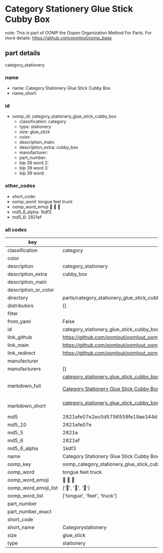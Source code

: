# Category Stationery Glue Stick Cubby Box  

note: This is part of OOMP the Oopen Organization Method For Parts. For more details: https://github.com/oomlout/oomp_base

##  part details
  



category_stationery



### name
* name: Category Stationery Glue Stick Cubby Box
* name_short: 
### id
* oomp_id: category_stationery_glue_stick_cubby_box
  * classification: category
  * type: stationery
  * size: glue_stick
  * color: 
  * description_main: 
  * description_extra: cubby_box
  * manufacturer: 
  * part_number: 
  * bip 39 word 2: 
  * bip 39 word 3: 
  * bip 39 word: 

### other_codes
* short_code: 
* oomp_word: tongue feet truck
* oomp_word_emoji :tongue: :feet: :truck:
* md5_6_alpha: 1kdf3
* md5_6: 2821ef









### all codes 
| key | value |  
| --- | --- |  
| classification | category |  
| color |  |  
| description | category_stationery |  
| description_extra | cubby_box |  
| description_main |  |  
| description_or_color |   |  
| directory | parts/category_stationery_glue_stick_cubby_box |  
| distributors | [] |  
| filter |  |  
| from_yaml | False |  
| id | category_stationery_glue_stick_cubby_box |  
| link_github | https://github.com/oomlout/oomlout_oomp_version_1_messy/tree/main/parts/category_stationery_glue_stick_cubby_box |  
| link_main | https://github.com/oomlout/oomlout_oomp_version_1_messy/tree/main/parts/category_stationery_glue_stick_cubby_box |  
| link_redirect | https://github.com/oomlout/oomlout_oomp_version_1_messy/tree/main/parts/category_stationery_glue_stick_cubby_box |  
| manufacturer |  |  
| manufacturers | [] |  
| markdown_full | [category_stationery_glue_stick_cubby_box](none)<br>[](none)<br>[Category Stationery Glue Stick Cubby Box](none)<br><br> |  
| markdown_short | [category_stationery_glue_stick_cubby_box](none)<br><br> |  
| md5 | 2821efe07e2ec0d5756559fe19ae344d |  
| md5_10 | 2821efe07e |  
| md5_5 | 2821e |  
| md5_6 | 2821ef |  
| md5_6_alpha | 1kdf3 |  
| name | Category Stationery Glue Stick Cubby Box |  
| oomp_key | oomp_category_stationery_glue_stick_cubby_box |  
| oomp_word | tongue feet truck |  
| oomp_word_emoji | :tongue: :feet: :truck: |  
| oomp_word_emoji_list | [':tongue:', ':feet:', ':truck:'] |  
| oomp_word_list | ['tongue', 'feet', 'truck'] |  
| part_number |  |  
| part_number_exact |  |  
| short_code |  |  
| short_name | Categorystationery |  
| size | glue_stick |  
| type | stationery |  
